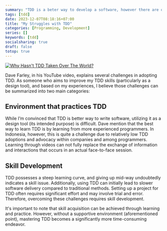 ```yaml
---
summary: "TDD is a beter way to develop a software, however there are obstacles that need to be overcomed"
tags: [tdd]
date: 2023-12-07T08:18:16+07:00
title: "My Struggles with TDD"
categories: [Programming, Development]
series: []
keywords: [tdd]
socialsharing: true
draft: false
totop: true
---
```

[![Why Hasn't TDD Taken Over The World?](https://img.youtube.com/vi/XsbMNWW-hdY/0.jpg)](https://youtu.be/XsbMNWW-hdY?si=kGj0iPzhDLH1zc7L)

Dave Farley, in his YouTube video, explains several challenges in adopting TDD. As someone who aims to improve my TDD skills (particularly as a design tool),
and based on my experiences, I believe those challenges can be summarized into two main categories:

## Environment that practices TDD
While I’m convinced that TDD is better way to write software, utilizing it as a design tool (its intended purpose) is difficult.
Dave mention that the best way to learn TDD is by learning from more experienced programmers. In Indonesia, however, this is quite a challenge
due to relatively low TDD adoptions and advocacy within companies and among programmers.
Learning through videos can not fully replace the exchange of
information and interactions that occurs in an actual face-to-face session.
    
## Skill Development
TDD possesses a steep learning curve, and giving up mid-way undoubtedly indicates a skill issue. Additionally,
using TDD can initially lead to slower software delivery compared to traditional methods. Setting up a project for
TDD often requires significant effort and may involve trial and error. Therefore, overcoming these challenges requires
skill development.

It's important to note that skill acquisition can be achieved through learning and practice. However, without a supportive environment (aforementioned point),
mastering TDD becomes a significantly more time-consuming endeavor.